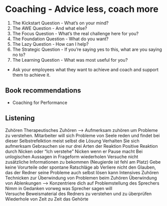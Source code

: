 # Coaching - Advice less, coach more

1. The Kickstart Question - What’s on your mind?
2. The AWE Question - And what else?
3. The Focus Question - What’s the real challenge here for you?
4. The Foundation Question - What do you want?
5. The Lazy Question - How can I help?
6. The Strategic Question - If you’re saying yes to this, what are you saying no to?
7. The Learning Question - What was most useful for you?

* Ask your employees what they want to achieve and coach and support them to achieve it.

## Book recommendations

* Coaching for Performance

## Listening

Zuhören
Therapeutisches Zuhören —> Aufmerksam zuhören um Probleme zu verstehen. Mitarbeiter will sich Probleme von Seele reden und findet bei dieser Selbstrefelktion meist selbst die Lösung
Verhalten Sie sich aufmerksam
Gebrauchen sie nur drei Arten der Reaktion
Positive Reaktion durch Nicken oder “Ich verstehe”
Nicken wenn er Pause macht
Bei unlogischen Aussagen in Frageform wiederholen
Versuche nicht zusätzliche Informationen zu bekommen (Neugierde ist fehl am Platz)
Gebe keine Vorurteile oder spontane Ratschläge ab
Verliere nicht den Glauben, das der Redner seine Probleme auch selbst lösen kann
Intensives Zuhören  
Technicken zur Überwindung von Problemen beim Zuhören
Überwindung von Ablenkungen —> Konzentriere dich auf Problemstellung des Sprechers
Nimm in Gedanken vorweg was Sprecher sagen will  
Versuche Beweismaterial des Redners zu verstehen und zu überprüfen
Wiederhole von Zeit zu Zeit das Gehörte
